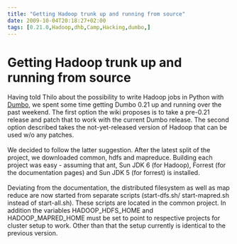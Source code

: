 ```yaml
---
title: "Getting Hadoop trunk up and running from source"
date: 2009-10-04T20:18:27+02:00
tags: [0.21.0,Hadoop,dhb,Camp,Hacking,dumbo,]
---
```


# Getting Hadoop trunk up and running from source


Having told Thilo about the possibility to write Hadoop jobs in Python with <a 
href="http://wiki.github.com/klbostee/dumbo/building-and-installing">Dumbo</a>, we spent some time getting Dumbo 0.21 
up and running over the past weekend. The first option the wiki proposes is to take a pre-0.21 release and patch that 
to work with the current Dumbo release. The second option described takes the not-yet-released version of Hadoop that 
can be used w/o any patches.<br><br>We decided to follow the latter suggestion. After the latest split of the project, 
we downloaded common, hdfs and mapreduce. Building each project was easy - assuming that ant, Sun JDK 6 (for Hadoop), 
Forrest (for the documentation pages) and Sun JDK 5 (for forrest) is installed.<br><br>Deviating from the 
documentation, the distributed filesystem as well as map reduce are now started from separate scripts (start-dfs.sh/ 
start-mapred.sh instead of start-all.sh). These scripts are located in the common project. In addition the variables 
HADOOP_HDFS_HOME and HADOOP_MAPRED_HOME must be set to point to respective projects for cluster setup to work. Other 
than that the setup currently is identical to the previous version.
